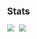 ## Stats
![](https://github-readme-stats.vercel.app/api?username=FikFikk&show_icons=true&theme=cobalt)&nbsp;&nbsp;
![](https://github-readme-stats.vercel.app/api/top-langs/?username=FikFikk&theme=tokyonight&hide_border=false&include_all_commits=true&count_private=true&layout=compact)

